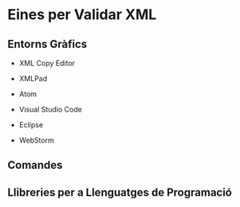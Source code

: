 # Eines per Validar XML

## Entorns Gràfics

* XML Copy Editor

* XMLPad

* Atom

* Visual Studio Code

* Eclipse

* WebStorm

## Comandes

## Llibreries per a Llenguatges de Programació
